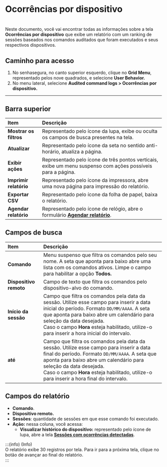 # Ocorrências por dispositivo

# 

Neste documento, você vai encontrar todas as informações sobre a tela **Ocorrências por dispositivo** que exibe um relatório com um ranking de sessões baseados nos comandos auditados que foram executados e seus respectivos dispositivos.

## **Caminho para acesso**

1. No senhasegura, no canto superior esquerdo, clique no **Grid Menu**, representado pelos nove quadrados, e selecione **User Behavior.**  
2. No menu lateral, selecione **Audited command logs > Ocorrências por dispositivo.**
***

## **Barra superior**

| Item | Descrição |
| :---- | :---- |
| **Mostrar os filtros** | Representado pelo ícone da lupa, exibe ou oculta os campos de busca presentes na tela. |
| **Atualizar** | Representado pelo ícone da seta no sentido anti-horário, atualiza a página. |
| **Exibir ações** | Representado pelo ícone de três pontos verticais, exibe um menu suspenso com ações possíveis para a página. |
| **Imprimir relatório** | Representado pelo ícone da impressora, abre uma nova página para impressão do relatório. |
| **Exportar CSV** | Representado pelo ícone da folha de papel, baixa o relatório. |
| **Agendar relatório** | Representado pelo ícone de relógio, abre o formulário [**Agendar relatório**](v3-33/docs/pt/general-information-how-to-issue-download-and-schedule-device-reports). |

## **Campos de busca**

| Item | Descrição |
| :---- | :---- |
| **Comando** | Menu suspenso que filtra os comandos pelo seu nome. A seta que aponta para baixo abre uma lista com os comandos ativos. Limpe o campo para habilitar a opção **Todos.** |
| **Dispositivo remoto** | Campo de texto que filtra os comandos pelo dispositivo-alvo do comando. |
| **Início da sessão** | Campo que filtra os comandos pela data da sessão. Utilize esse campo para inserir a data inicial do período. Formato `DD/MM/AAAA`. A seta que aponta para baixo abre um calendário para seleção da data desejada. <br>Caso o campo **Hora** esteja habilitado, utilize-o para inserir a hora inicial do intervalo. |
| **até** | Campo que filtra os comandos pela data da sessão. Utilize esse campo para inserir a data final do período. Formato `DD/MM/AAAA`. A seta que aponta para baixo abre um calendário para seleção da data desejada. <br>Caso o campo **Hora** esteja habilitado, utilize-o para inserir a hora final do intervalo. |

## **Campos do relatório**

* **Comando**.  
* **Dispositivo remoto.**  
* **Sessões**: quantidade de sessões em que esse comando foi executado.  
* **Ação:** nessa coluna, você acessa:  
  * **Visualizar histórico do dispositivo:** representado pelo ícone de lupa, abre a tela **[Sessões com ocorrências detectadas](/v3-33/docs/pt/sessions-with-occurrences-detected)**.  
      
    

:::(info) (Info)  
O relatório exibe 30 registros por tela. Para ir para a próxima tela, clique no botão de avançar ao final do relatório.  
:::
